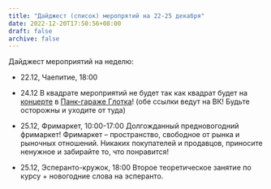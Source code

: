 ```yaml
---
title: "Дайджест (список) меропрятий на 22-25 декабря"
date: 2022-12-20T17:50:56+08:00
draft: false
archive: false
---
```


Дайджест мероприятий на неделю:

- 22.12, Чаепитие, 18:00

- 24.12 В квадрате мероприятий не будет так как квадрат будет на [концерте](https://vk.com/openyoureyesandfuck2022?from=group) в [Панк-гараже Глотка](https://m.vk.com/irkglotkapunks)! (обе ссылки ведут на ВК! Будьте осторожны и уходите от туда)

- 25.12, Фримаркет, 10:00-17:00
Долгожданный предновогодний фримаркет! Фримаркет – пространство, свободное от рынка и рыночных отношений. Никаких покупателей и продавцов, приносите ненужное и забирайте то, что понравится!

- 25.12, Эсперанто-кружок, 18:00
Второе теоретическое занятие по курсу + новогодние слова на эсперанто.